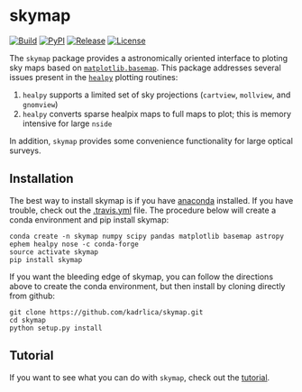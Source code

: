 # skymap

[![Build](https://img.shields.io/travis/kadrlica/skymap.svg)](https://travis-ci.org/kadrlica/skymap)
[![PyPI](https://img.shields.io/pypi/v/skymap.svg)](https://pypi.python.org/pypi/skymap)
[![Release](https://img.shields.io/github/release/kadrlica/skymap.svg)](../../releases)
[![License](https://img.shields.io/badge/license-MIT-blue.svg)](../../)

The `skymap` package provides a astronomically oriented interface to ploting sky maps based on [`matplotlib.basemap`](http://matplotlib.org/basemap/). This package addresses several issues present in the [`healpy`](https://healpy.readthedocs.io/en/latest/) plotting routines:
1. `healpy` supports a limited set of sky projections (`cartview`, `mollview`, and `gnomview`)
2. `healpy` converts sparse healpix maps to full maps to plot; this is memory intensive for large `nside`

In addition, `skymap` provides some convenience functionality for large optical surveys.

## Installation

The best way to install skymap is if you have [anaconda](https://anaconda.org/) installed. If you have trouble, check out the [.travis.yml](.travis.yml) file. The procedure below will create a conda environment and pip install skymap:
```
conda create -n skymap numpy scipy pandas matplotlib basemap astropy ephem healpy nose -c conda-forge
source activate skymap
pip install skymap
```
If you want the bleeding edge of skymap, you can follow the directions above to create the conda environment, but then install by cloning directly from github:
```
git clone https://github.com/kadrlica/skymap.git
cd skymap
python setup.py install
```

## Tutorial

If you want to see what you can do with `skymap`, check out the [tutorial](tutorial/).
